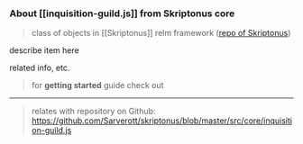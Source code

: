 
### About [[inquisition-guild.js]] from Skriptonus core
> class of objects in [[Skriptonus]] relm framework ([repo of Skriptonus][skriptonus-repo])

describe item here

related info, etc.


> for **getting started** guide check out 

---

> relates with repository on Github: https://github.com/Sarverott/skriptonus/blob/master/src/core/inquisition-guild.js

[skriptonus-repo]: https://github.com/Sarverott/skriptonus#readme
